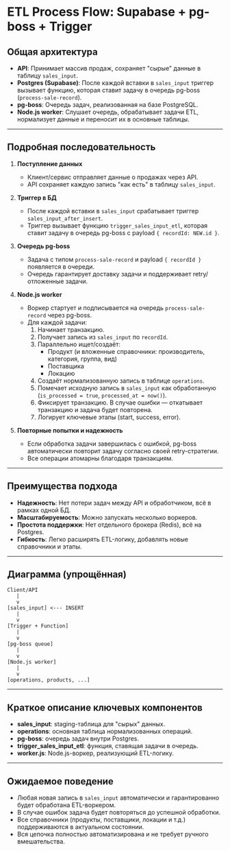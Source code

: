 # ETL Process Flow: Supabase + pg-boss + Trigger

## Общая архитектура

- **API**: Принимает массив продаж, сохраняет "сырые" данные в таблицу `sales_input`.
- **Postgres (Supabase)**: После каждой вставки в `sales_input` триггер вызывает функцию, которая ставит задачу в очередь pg-boss (`process-sale-record`).
- **pg-boss**: Очередь задач, реализованная на базе PostgreSQL.
- **Node.js worker**: Слушает очередь, обрабатывает задачи ETL, нормализует данные и переносит их в основные таблицы.

---

## Подробная последовательность

1. **Поступление данных**
    - Клиент/сервис отправляет данные о продажах через API.
    - API сохраняет каждую запись "как есть" в таблицу `sales_input`.

2. **Триггер в БД**
    - После каждой вставки в `sales_input` срабатывает триггер `sales_input_after_insert`.
    - Триггер вызывает функцию `trigger_sales_input_etl`, которая ставит задачу в очередь pg-boss с payload `{ recordId: NEW.id }`.

3. **Очередь pg-boss**
    - Задача с типом `process-sale-record` и payload `{ recordId }` появляется в очереди.
    - Очередь гарантирует доставку задачи и поддерживает retry/отложенные задачи.

4. **Node.js worker**
    - Воркер стартует и подписывается на очередь `process-sale-record` через pg-boss.
    - Для каждой задачи:
        1. Начинает транзакцию.
        2. Получает запись из `sales_input` по `recordId`.
        3. Параллельно ищет/создаёт:
            - Продукт (и вложенные справочники: производитель, категория, группа, вид)
            - Поставщика
            - Локацию
        4. Создаёт нормализованную запись в таблице `operations`.
        5. Помечает исходную запись в `sales_input` как обработанную (`is_processed = true`, `processed_at = now()`).
        6. Фиксирует транзакцию. В случае ошибки — откатывает транзакцию и задача будет повторена.
        7. Логирует ключевые этапы (start, success, error).

5. **Повторные попытки и надежность**
    - Если обработка задачи завершилась с ошибкой, pg-boss автоматически повторит задачу согласно своей retry-стратегии.
    - Все операции атомарны благодаря транзакциям.

---

## Преимущества подхода
- **Надежность**: Нет потери задач между API и обработчиком, всё в рамках одной БД.
- **Масштабируемость**: Можно запускать несколько воркеров.
- **Простота поддержки**: Нет отдельного брокера (Redis), всё на Postgres.
- **Гибкость**: Легко расширять ETL-логику, добавлять новые справочники и этапы.

---

## Диаграмма (упрощённая)

```
Client/API
   |
   v
[sales_input] <--- INSERT
   |
   v
[Trigger + Function]
   |
   v
[pg-boss queue]
   |
   v
[Node.js worker]
   |
   v
[operations, products, ...]
```

---

## Краткое описание ключевых компонентов

- **sales_input**: staging-таблица для "сырых" данных.
- **operations**: основная таблица нормализованных операций.
- **pg-boss**: очередь задач внутри Postgres.
- **trigger_sales_input_etl**: функция, ставящая задачи в очередь.
- **worker.js**: Node.js-воркер, реализующий ETL-логику.

---

## Ожидаемое поведение
- Любая новая запись в `sales_input` автоматически и гарантированно будет обработана ETL-воркером.
- В случае ошибок задача будет повторяться до успешной обработки.
- Все справочники (продукты, поставщики, локации и т.д.) поддерживаются в актуальном состоянии.
- Вся цепочка полностью автоматизирована и не требует ручного вмешательства. 